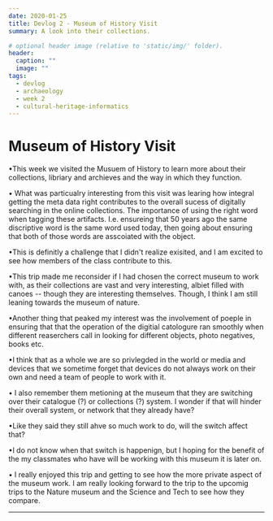 ```yaml
---
date: 2020-01-25
title: Devlog 2 - Museum of History Visit
summary: A look into their collections.

# optional header image (relative to 'static/img/' folder).
header:
  caption: ""
  image: ""
tags:
  - devlog
  - archaeology
  - week 2
  - cultural-heritage-informatics
---
```


# Museum of History Visit

•This week we visited the Musuem of History to learn more about their collections, libriary and archieves and the way in which
they function.

• What was particualry interesting from this visit was learing how integral getting the meta data right contributes to the overall sucess of digitally searching in the online collections. The importance of using the right word when tagging these artifacts. I.e. ensureing that 50 years ago the same discriptive word is the same word used today, then going about ensuring that both of those words are asscoiated with the object.

•This is definitly a challenge that I didn't realize exisited, and I am excited to see how members of the class contribute to this. 

•This trip made me reconsider if I had chosen the correct museum to work with, as their collections are vast and very interesting, albiet filled with canoes -- though they are interesting themselves. Though, I think I am still leaning towards the museum of nature. 

•Another thing that peaked my interest was the involvement of poeple in ensuring that that the operation of the digitial catologure ran smoothly when different reaserchers call in looking for different objects, photo negatives, books etc.

•I think that as a whole we are so privlegded in the world or media and devices that we sometime forget that devices do not always work on their own and need a team of people to work with it. 

• I also remember them metioning at the museum that they are switching over their catalogue (?) or collections (?) system. I wonder if that will hinder their overall system, or network that they already have?

•Like they said they still ahve so much work to do, will the switch affect that? 

•I do not know when that switch is happenign, but I hoping for the benefit of the my classmates who have will be working with this museum it is later on. 

• I really enjoyed this trip and getting to see how the more private aspect of the museum work. I am really looking forward to the trip to the upcomig trips to the Nature museum and the Science and Tech to see how they compare. 

---
